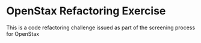 # OpenStax Refactoring Exercise
 This is a code refactoring challenge issued as part of the screening process for OpenStax
